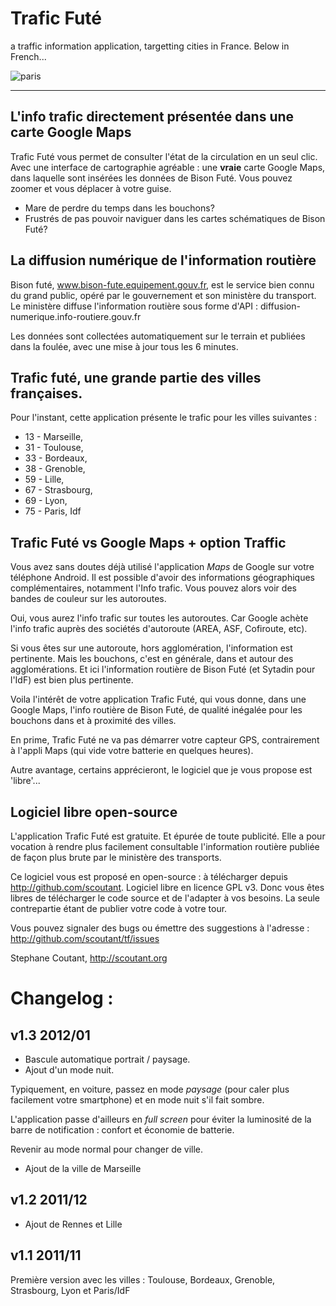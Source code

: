 # Trafic Futé 

a traffic information application, targetting cities in France. Below in French...

![paris](http://trafic-fute.scoutant.org/paris-day.png)

---

## L'info trafic directement présentée dans une carte Google Maps

Trafic Futé vous permet de consulter l'état de la circulation en un seul clic.
Avec une interface de cartographie agréable : une **vraie** carte Google Maps, dans laquelle sont insérées les données de Bison Futé.
Vous pouvez zoomer et vous déplacer à votre guise.

- Mare de perdre du temps dans les bouchons?
- Frustrés de pas pouvoir naviguer dans les cartes schématiques de Bison Futé?

## La diffusion numérique de l'information routière

Bison futé, www.bison-fute.equipement.gouv.fr, est le service bien connu du grand public, opéré par le gouvernement et son ministère du transport.
Le ministère diffuse l'information routière sous forme d'API : diffusion-numerique.info-routiere.gouv.fr

Les données sont collectées automatiquement sur le terrain et publiées dans la foulée, avec une mise à jour tous les 6 minutes.


## Trafic futé, une grande partie des villes françaises.
Pour l'instant, cette application présente le trafic pour les villes suivantes :

- 13 - Marseille,
- 31 - Toulouse,
- 33 - Bordeaux,
- 38 - Grenoble,
- 59 - Lille,
- 67 - Strasbourg,
- 69 - Lyon,
- 75 - Paris, Idf 

## Trafic Futé vs Google Maps + option Traffic
Vous avez sans doutes déjà utilisé l'application *Maps* de Google sur votre téléphone Android. 
Il est possible d'avoir des informations géographiques complémentaires, notamment l'Info trafic. Vous pouvez alors voir des bandes de couleur sur les autoroutes.

Oui, vous aurez l'info trafic sur toutes les autoroutes. Car Google achète l'info trafic auprès des sociétés d'autoroute (AREA, ASF, Cofiroute, etc).

Si vous êtes sur une autoroute, hors agglomération, l'information est pertinente.
Mais les bouchons, c'est en générale, dans et autour des agglomérations. Et ici l'information routière de Bison Futé (et Sytadin pour l'IdF) est bien plus pertinente.

Voila l'intérêt de votre application Trafic Futé, qui vous donne, dans une Google Maps, l'info routière de Bison Futé, de qualité inégalée pour les bouchons dans et à proximité des villes. 

En prime, Trafic Futé ne va pas démarrer votre capteur GPS, contrairement à l'appli Maps (qui vide votre batterie en quelques heures).

Autre avantage, certains apprécieront, le logiciel que je vous propose est 'libre'...

## Logiciel libre open-source
  
L'application Trafic Futé est gratuite. Et épurée de toute publicité. 
Elle a pour vocation à rendre plus facilement consultable l'information routière publiée de façon plus brute par le ministère des transports.

Ce logiciel vous est proposé en open-source : à télécharger depuis http://github.com/scoutant.
Logiciel libre en licence GPL v3. 
Donc vous êtes libres de télécharger le code source et de l'adapter à vos besoins. La seule contrepartie étant de publier votre code à votre tour. 

Vous pouvez signaler des bugs ou émettre des suggestions à l'adresse : http://github.com/scoutant/tf/issues

Stephane Coutant, http://scoutant.org

# Changelog :

## v1.3 2012/01
- Bascule automatique portrait / paysage.
- Ajout d'un mode nuit.

Typiquement, en voiture, passez en mode *paysage* (pour caler plus facilement votre smartphone) et en mode nuit s'il fait sombre. 

L'application passe d'ailleurs en *full screen* pour éviter la luminosité de la barre de notification : confort et économie de batterie.

Revenir au mode normal pour changer de ville.

- Ajout de la ville de Marseille


## v1.2 2011/12
- Ajout de Rennes et Lille


## v1.1 2011/11
Première version avec les villes : Toulouse, Bordeaux, Grenoble, Strasbourg, Lyon et Paris/IdF


